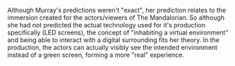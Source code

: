 Although Murray's predictions weren't "exact", her prediction relates to the immersion created for the actors/viewers of The Mandalorian. So although she had not predicted the actual technology used for it's production specifically (LED screens), the concept of "inhabiting a virtual environment" and being able to interact with a digital surrounding fits her theory. In the production, the actors can actually visibly see the intended environment instead of a green screen, forming a more "real" experience.
